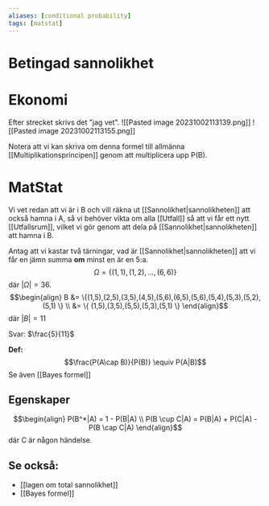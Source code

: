 ```yaml
---
aliases: [conditional probability]
tags: [matstat]
---
```

# Betingad sannolikhet

# Ekonomi
Efter strecket skrivs det "jag vet".
![[Pasted image 20231002113139.png]]
![[Pasted image 20231002113155.png]]

Notera att vi kan skriva om denna formel till allmänna [[Multiplikationsprincipen]] genom att multiplicera upp P(B).
# MatStat
Vi vet redan att vi är i B och vill räkna ut [[Sannolikhet|sannolikheten]] att också hamna i A, så vi behöver vikta om alla [[Utfall]] så att vi får ett nytt [[Utfallsrum]], vilket vi gör genom att dela på [[Sannolikhet|sannolikheten]] att hamna i B.

Antag att vi kastar två tärningar, vad är [[Sannolikhet|sannolikheten]] att vi får en jämn summa **om** minst en är en 5:a. $$\Omega = \{(1,1), (1,2),...,(6,6)\}$$
där $\lvert \Omega \rvert = 36$.  $$\begin{align} B &= \{(1,5),(2,5),(3,5),(4,5),(5,6),(6,5),(5,6),(5,4),(5,3),(5,2),(5,1) \} \\ &= \{ (1,5),(3,5),(5,5),(5,3),(5,1) \}  \end{align}$$
där $\lvert B \rvert = 11$

Svar: $\frac{5}{11}$ 

**Def:**
$$\frac{P(A\cap B)}{P(B)} \equiv P(A|B)$$
Se även [[Bayes formel]]
## Egenskaper
$$\begin{align} P(B^*|A) = 1 - P(B|A) \\ P(B \cup C|A) = P(B|A) + P(C|A) - P(B \cap C|A) \end{align}$$ där C är någon händelse.


## Se också:
- [[lagen om total sannolikhet]]
- [[Bayes formel]]
